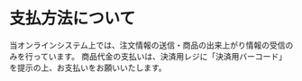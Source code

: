 # 支払方法について

当オンラインシステム上では、注文情報の送信・商品の出来上がり情報の受信のみを行っています。
商品代金の支払いは、決済用レジに「決済用バーコード」を提示の上、お支払いをお願いいたします。